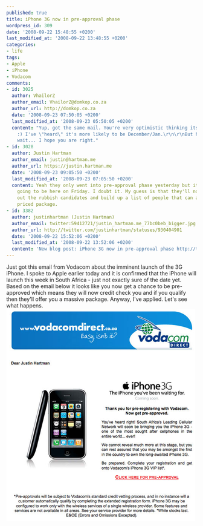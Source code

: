 ```yaml
---
published: true
title: iPhone 3G now in pre-approval phase
wordpress_id: 309
date: '2008-09-22 15:48:55 +0200'
last_modified_at: '2008-09-22 13:48:55 +0200'
categories:
- life
tags:
- Apple
- iPhone
- Vodacom
comments:
- id: 3025
  author: VhailorZ
  author_email: VhailorZ@domkop.co.za
  author_url: http://domkop.co.za
  date: '2008-09-23 07:50:05 +0200'
  last_modified_at: '2008-09-23 05:50:05 +0200'
  content: "Yup, got the same mail. You're very optimistic thinking its this week.
    :) I've \"heard\" it's more likely to be December/Jan.\r\n\r\nBut hey.. I cant
    wait... I hope you are right."
- id: 3028
  author: Justin Hartman
  author_email: justin@hartman.me
  author_url: https://justin.hartman.me
  date: '2008-09-23 09:05:50 +0200'
  last_modified_at: '2008-09-23 07:05:50 +0200'
  content: Yeah they only went into pre-approval phase yesterday but it's apparently
    going to be here on Friday. I doubt it. My guess is that they'll now try and filter
    out the rubbish candidates and build up a list of people that can afford the heavily
    priced package.
- id: 3382
  author: justinhartman (Justin Hartman)
  author_email: twitter:59412721/justin_hartman.me_77bc0beb_bigger.jpg
  author_url: http://twitter.com/justinhartman/statuses/930404901
  date: '2008-09-22 15:52:06 +0200'
  last_modified_at: '2008-09-22 13:52:06 +0200'
  content: 'New blog post: iPhone 3G now in pre-approval phase http://tinyurl.com/3pms7s'
---
```

Just got this email from Vodacom about the imminent launch of the 3G iPhone. I spoke to Apple earlier today and it is confirmed that the iPhone will launch this week in South Africa - just not exactly sure of the date yet.
Based on the email below it looks like you now get a chance to be pre-approved which means they will now credit check you and if you qualify then they'll offer you a massive package. Anyway, I've applied. Let's see what happens.
<a href="/assets/images/uploads/2008/09/iphone3g.jpg"><img src="/assets/images/uploads/2008/09/iphone3g.jpg" alt="Image" title="iPhone 3G Now in South Africa" width="500" height="561" class="alignnone size-full wp-image-310" /></a>
